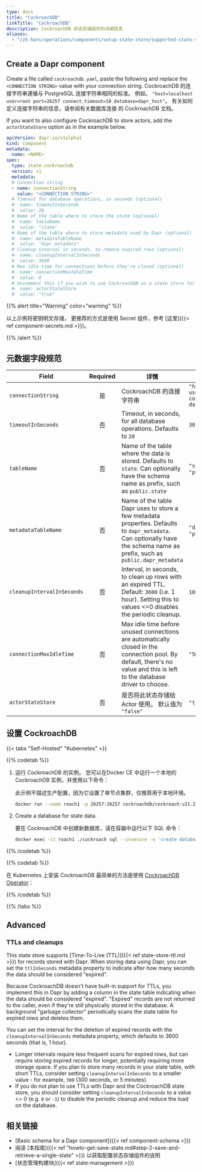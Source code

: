 ```yaml
---
type: docs
title: "CockroachDB"
linkTitle: "CockroachDB"
description: CockroachDB 状态存储组件的详细信息
aliases:
  - "/zh-hans/operations/components/setup-state-store/supported-state-stores/setup-cockroachdb/"
---
```


## Create a Dapr component

Create a file called `cockroachdb.yaml`, paste the following and replace the `<CONNECTION STRING>` value with your connection string. CockroachDB 的连接字符串遵循与 PostgreSQL 连接字符串相同的标准。 例如， `"host=localhost user=root port=26257 connect_timeout=10 database=dapr_test"`。 有关如何定义连接字符串的信息，请参阅有关数据库连接</a> 的 CockroachDB
文档。</p> 

If you want to also configure CockroachDB to store actors, add the `actorStateStore` option as in the example below.



```yaml
apiVersion: dapr.io/v1alpha1
kind: Component
metadata:
  name: <NAME>
spec:
  type: state.cockroachdb
  version: v1
  metadata:
  # Connection string
  - name: connectionString
    value: "<CONNECTION STRING>"
  # Timeout for database operations, in seconds (optional)
  #- name: timeoutInSeconds
  #  value: 20
  # Name of the table where to store the state (optional)
  #- name: tableName
  #  value: "state"
  # Name of the table where to store metadata used by Dapr (optional)
  #- name: metadataTableName
  #  value: "dapr_metadata"
  # Cleanup interval in seconds, to remove expired rows (optional)
  #- name: cleanupIntervalInSeconds
  #  value: 3600
  # Max idle time for connections before they're closed (optional)
  #- name: connectionMaxIdleTime
  #  value: 0
  # Uncomment this if you wish to use CockroachDB as a state store for actors (optional)
  #- name: actorStateStore
  #  value: "true"
```


{{% alert title="Warning" color="warning" %}}

以上示例将密钥明文存储， 更推荐的方式是使用 Secret 组件，参考 [这里]({{< ref component-secrets.md >}})。 

{{% /alert %}}



## 元数据字段规范

| Field                      | Required | 详情                                                                                                                                                                         | 示例                                                                            |
| -------------------------- |:--------:| -------------------------------------------------------------------------------------------------------------------------------------------------------------------------- | ----------------------------------------------------------------------------- |
| `connectionString`         |    是     | CockroachDB 的连接字符串                                                                                                                                                         | `"host=localhost user=root port=26257 connect_timeout=10 database=dapr_test"` |
| `timeoutInSeconds`         |    否     | Timeout, in seconds, for all database operations. Defaults to `20`                                                                                                         | `30`                                                                          |
| `tableName`                |    否     | Name of the table where the data is stored. Defaults to `state`. Can optionally have the schema name as prefix, such as `public.state`                                     | `"state"`, `"public.state"`                                                   |
| `metadataTableName`        |    否     | Name of the table Dapr uses to store a few metadata properties. Defaults to `dapr_metadata`. Can optionally have the schema name as prefix, such as `public.dapr_metadata` | `"dapr_metadata"`, `"public.dapr_metadata"`                                   |
| `cleanupIntervalInSeconds` |    否     | Interval, in seconds, to clean up rows with an expired TTL. Default: `3600` (i.e. 1 hour). Setting this to values <=0 disables the periodic cleanup.                       | `1800`, `-1`                                                                  |
| `connectionMaxIdleTime`    |    否     | Max idle time before unused connections are automatically closed in the connection pool. By default, there's no value and this is left to the database driver to choose.   | `"5m"`                                                                        |
| `actorStateStore`          |    否     | 是否将此状态存储给 Actor 使用。 默认值为 `"false"`                                                                                                                                         | `"true"`, `"false"`                                                           |





## 设置 CockroachDB

{{< tabs "Self-Hosted" "Kubernetes" >}}

{{% codetab %}}

1. 运行 CockroachDB 的实例。 您可以在Docker CE 中运行一个本地的 CockroachDB 实例，并使用以下命令：
   
   此示例不描述生产配置，因为它设置了单节点集群，仅推荐用于本地环境。 
   
   

     ```bash
     docker run --name roach1 -p 26257:26257 cockroachdb/cockroach:v21.2.3 start-single-node --insecure
     ```


2. Create a database for state data.
   
   要在 CockroachDB 中创建新数据库，请在容器中运行以下 SQL 命令： 
   
   

    ```bash
    docker exec -it roach1 ./cockroach sql --insecure -e 'create database dapr_test'
    ```


{{% /codetab %}}

{{% codetab %}}

在 Kubernetes 上安装 CockroachDB 最简单的方法是使用 [CockroachDB Operator](https://github.com/cockroachdb/cockroach-operator)： 

{{% /codetab %}}

{{% /tabs %}}



## Advanced



### TTLs and cleanups

This state store supports [Time-To-Live (TTL)]({{< ref state-store-ttl.md >}}) for records stored with Dapr. When storing data using Dapr, you can set the `ttlInSeconds` metadata property to indicate after how many seconds the data should be considered "expired".

Because CockroachDB doesn't have built-in support for TTLs, you implement this in Dapr by adding a column in the state table indicating when the data should be considered "expired". "Expired" records are not returned to the caller, even if they're still physically stored in the database. A background "garbage collector" periodically scans the state table for expired rows and deletes them.

You can set the interval for the deletion of expired records with the `cleanupIntervalInSeconds` metadata property, which defaults to 3600 seconds (that is, 1 hour).

- Longer intervals require less frequent scans for expired rows, but can require storing expired records for longer, potentially requiring more storage space. If you plan to store many records in your state table, with short TTLs, consider setting `cleanupIntervalInSeconds` to a smaller value - for example, `300` (300 seconds, or 5 minutes).
- If you do not plan to use TTLs with Dapr and the CockroachDB state store, you should consider setting `cleanupIntervalInSeconds` to a value <= 0 (e.g. `0` or `-1`) to disable the periodic cleanup and reduce the load on the database.



## 相关链接

- [Basic schema for a Dapr component]({{< ref component-schema >}})
- 阅读 [本指南]({{< ref "howto-get-save-state.md#step-2-save-and-retrieve-a-single-state" >}}) 以获取配置状态存储组件的说明
- [状态管理构建块]({{< ref state-management >}})
